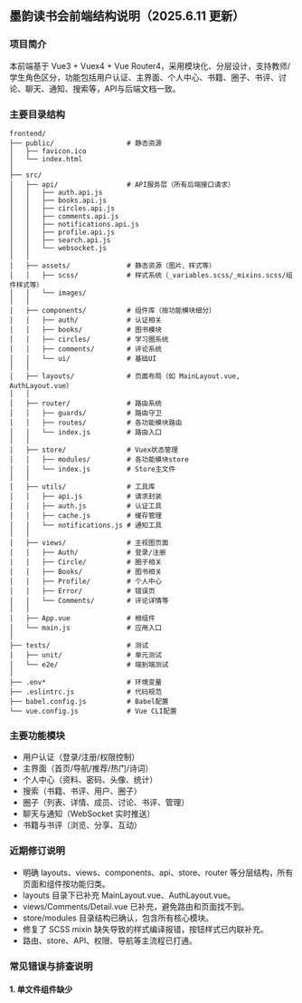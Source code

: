 ## 墨韵读书会前端结构说明（2025.6.11 更新）

### 项目简介
本前端基于 Vue3 + Vuex4 + Vue Router4，采用模块化、分层设计，支持教师/学生角色区分，功能包括用户认证、主界面、个人中心、书籍、圈子、书评、讨论、聊天、通知、搜索等，API与后端文档一致。

### 主要目录结构
```plain text
frontend/
├── public/                  # 静态资源
│   ├── favicon.ico
│   └── index.html
│
├── src/
│   ├── api/                 # API服务层（所有后端接口请求）
│   │   ├── auth.api.js
│   │   ├── books.api.js
│   │   ├── circles.api.js
│   │   ├── comments.api.js
│   │   ├── notifications.api.js
│   │   ├── profile.api.js
│   │   ├── search.api.js
│   │   └── websocket.js
│   │
│   ├── assets/              # 静态资源（图片、样式等）
│   │   ├── scss/            # 样式系统（_variables.scss/_mixins.scss/组件样式等）
│   │   └── images/
│   │
│   ├── components/          # 组件库（按功能模块细分）
│   │   ├── auth/            # 认证相关
│   │   ├── books/           # 图书模块
│   │   ├── circles/         # 学习圈系统
│   │   ├── comments/        # 评论系统
│   │   └── ui/              # 基础UI
│   │
│   ├── layouts/             # 页面布局（如 MainLayout.vue, AuthLayout.vue）
│   │
│   ├── router/              # 路由系统
│   │   ├── guards/          # 路由守卫
│   │   ├── routes/          # 各功能模块路由
│   │   └── index.js         # 路由入口
│   │
│   ├── store/               # Vuex状态管理
│   │   ├── modules/         # 各功能模块store
│   │   └── index.js         # Store主文件
│   │
│   ├── utils/               # 工具库
│   │   ├── api.js           # 请求封装
│   │   ├── auth.js          # 认证工具
│   │   ├── cache.js         # 缓存管理
│   │   └── notifications.js # 通知工具
│   │
│   ├── views/               # 主视图页面
│   │   ├── Auth/            # 登录/注册
│   │   ├── Circle/          # 圈子相关
│   │   ├── Books/           # 图书相关
│   │   ├── Profile/         # 个人中心
│   │   ├── Error/           # 错误页
│   │   └── Comments/        # 评论详情等
│   │
│   ├── App.vue              # 根组件
│   └── main.js              # 应用入口
│
├── tests/                   # 测试
│   ├── unit/                # 单元测试
│   └── e2e/                 # 端到端测试
│
├── .env*                    # 环境变量
├── .eslintrc.js             # 代码规范
├── babel.config.js          # Babel配置
└── vue.config.js            # Vue CLI配置
```

### 主要功能模块
- 用户认证（登录/注册/权限控制）
- 主界面（首页/导航/推荐/热门/诗词）
- 个人中心（资料、密码、头像、统计）
- 搜索（书籍、书评、用户、圈子）
- 圈子（列表、详情、成员、讨论、书评、管理）
- 聊天与通知（WebSocket 实时推送）
- 书籍与书评（浏览、分享、互动）

### 近期修订说明
- 明确 layouts、views、components、api、store、router 等分层结构，所有页面和组件按功能归类。
- layouts 目录下已补充 MainLayout.vue、AuthLayout.vue。
- views/Comments/Detail.vue 已补充，避免路由和页面找不到。
- store/modules 目录结构已确认，包含所有核心模块。
- 修复了 SCSS mixin 缺失导致的样式编译报错，按钮样式已内联补充。
- 路由、store、API、权限、导航等主流程已打通。

### 常见错误与排查说明

#### 1. 单文件组件缺少 <template> 或 <script>
- 报错示例：
  - `At least one <template> or <script> is required in a single file component.`
- 说明：
  - 某些 .vue 文件（如 layouts/AuthLayout.vue、MainLayout.vue、views/Comments/Detail.vue）内容为空或格式不完整，需至少包含 <template> 或 <script>。
- 解决：
  - 补充基础结构，例如：
    ```vue
    <template>
      <div>内容</div>
    </template>
    <script>
    export default { name: 'xxx' }
    </script>
    ```

#### 2. 单文件组件只能有一个 <script>
- 报错示例：
  - `Single file component can contain only one <script> element`
- 说明：
  - Mentor.vue、Student.vue 等文件中出现多个 <script> 标签，或 <script setup> 与普通 <script> 混用。
- 解决：
  - 合并为一个 <script>，或只保留 <script setup>。

#### 3. 模块找不到
- 报错示例：
  - `Module not found: Error: Can't resolve './modules' in 'src/store'`
- 说明：
  - store/index.js 引用的 modules 目录或文件不存在。
- 解决：
  - 确保 src/store/modules 目录存在且包含所有模块文件。

#### 4. 模板解析失败/Unexpected token
- 报错示例：
  - `Module parse failed: Unexpected token ... You may need an additional loader to handle the result of these loaders.`
- 说明：
  - vue-loader、ts-loader、babel-loader 等依赖版本不兼容，或 .vue 文件语法错误。
- 解决：
  - 升级 @vue/cli-service、vue-loader、typescript 等依赖，检查 .vue 文件语法。

---
如需了解接口调用、Vue3 语法、模块开发等，可参考 src/api、src/views、src/components 及后端 api-docs.md。

### 待完成事项

- 部分页面和组件（如 layouts/AuthLayout.vue、MainLayout.vue、views/Comments/Detail.vue）仅有基础结构，需完善具体内容和样式。
- 书籍、圈子、评论、聊天等核心模块的部分功能页面尚未全部实现，需根据 API 文档补全。
  - 建议分模块逐步补全：  
    - 书籍模块：实现书籍列表、书籍详情、书籍分享、书籍评论等页面，调用 `src/api/books.api.js`、`src/api/comments.api.js`。
    - 圈子模块：实现圈子列表、圈子详情、成员管理、圈内讨论等页面，调用 `src/api/circles.api.js`。
    - 评论模块：完善评论详情、评论回复、评论点赞等功能，调用 `src/api/comments.api.js`。
    - 聊天与通知模块：实现消息列表、实时聊天窗口、通知中心等页面，调用 `src/api/notifications.api.js`、`src/api/websocket.js`。
- 聊天与通知的 WebSocket 实时推送功能需进一步联调和完善前端消息展示。
- 权限控制、路由守卫、角色切换等逻辑需细化，确保教师/学生体验完整。
- 单元测试（tests/unit）和端到端测试（tests/e2e）覆盖率不足，需补充关键业务流程测试用例。
- 部分 SCSS 样式、UI 组件（如按钮、弹窗、表单等）需统一风格并优化响应式适配。
- 代码规范（如 ESLint 配置）和文档说明需持续完善，便于团队协作和后续维护。

### 主要待完成/需完善工作梳理

1. **页面与组件完善**
   - layouts/AuthLayout.vue、MainLayout.vue、views/Comments/Detail.vue 等仅有基础结构，需补充实际内容和样式。
   - 书籍、圈子、评论、聊天等核心模块的部分页面未实现或未完善，如书籍详情、圈子成员管理、讨论详情、评论回复、消息中心等。
   - 建议优先补全 views/Books/Detail.vue、views/Circle/Detail.vue、views/Comments/Detail.vue、views/Chat/ChatWindow.vue 等主流程页面，并为每个页面补充基础交互和样式。
   - components/ui 下建议补充通用按钮、弹窗、表单、加载、空状态等基础组件。

2. **API 对接与功能实现**
   - 部分 API 已封装但页面未调用或未实现完整交互，如圈子审核、书籍上传、评论点赞/回复等。
   - 建议为每个页面补充对应的 API 调用逻辑，并处理 loading、error、empty 等状态。
   - 聊天与通知的 WebSocket 实时推送功能需前端联调，消息展示与未读数同步待完善。可在 src/api/websocket.js 中实现消息推送监听，并在 store/modules/notifications.js、chat.js 等模块中处理消息分发。

3. **权限与角色控制**
   - 路由守卫、权限校验、教师/学生角色切换等逻辑需细化，部分页面权限未严格控制。
   - 建议在 router/guards/ 目录下实现全局路由守卫，结合 store.state.auth.user.role 判断访问权限。
   - 在主界面和个人中心等处增加角色切换入口，切换后刷新权限相关视图。

4. **UI/UX 细节**
   - SCSS 样式、UI 组件（按钮、弹窗、表单等）风格需统一，响应式适配需优化。
   - 建议在 assets/scss/ 目录下统一变量、mixin、reset，并为主色、字体、间距等设定统一规范。
   - 交互细节（如加载态、错误提示、空状态等）需补充，建议为每个页面和组件增加 loading/error/empty 状态展示。

5. **测试覆盖**
   - 单元测试（tests/unit）和端到端测试（tests/e2e）覆盖率不足，需补充关键业务流程测试用例。
   - 建议优先为核心业务流程（如登录、注册、书籍浏览、圈子加入、评论发布等）补充单元测试和 e2e 测试脚本。

6. **代码规范与文档**
   - ESLint 配置、代码风格需统一，部分工具函数/模块缺少注释。
   - 建议在 .eslintrc.js 中补充团队统一规范，所有新建组件、模块、工具函数均需补充 JSDoc 注释。
   - 组件/模块开发文档、接口调用说明需补充，便于团队协作。可在 docs/ 或 src/components/README.md 中补充开发说明。

7. **其他建议**
   - 部分 mock 数据、开发环境配置可进一步完善，便于本地调试。
   - 结合后端 api-docs.md，逐项自测所有 API 调用，确保接口联调无误。
   - 建议在 README 中补充开发环境搭建、常见问题排查、接口联调流程等说明，便于新成员快速上手。

> 建议按模块分阶段推进，优先补全主流程和核心页面，逐步完善细节和测试。

## 启动整个项目的方法

1. **后端服务启动**
   - 进入后端项目目录（如 `backend/`），根据后端 README 或说明文档，执行后端启动命令（如 `python manage.py runserver`、`npm run start`、`uvicorn main:app` 等）。
   - 确保后端 API 服务正常运行，并监听在 `.env` 文件中配置的地址和端口。

2. **前端服务启动**
   - 进入前端目录：
     ```bash
     cd frontend
     ```
   - 安装依赖（首次启动或依赖变更时）：
     ```bash
     npm install
     # 或
     yarn
     ```
   - 启动开发服务器：
     ```bash
     npm run serve
     # 或
     yarn serve
     ```
   - 默认访问地址为 [http://localhost:8080](http://localhost:8080)

3. **环境变量检查**
   - 确认 `frontend/.env` 文件中 `VUE_APP_API_BASE_URL` 配置为后端实际地址（如 `http://localhost:8000`）。
   - 如需更改端口，可在 `.env` 或 `package.json` 中配置。

4. **常见问题排查**
   - 若页面空白或接口无响应，请检查后端服务是否已启动、前后端接口地址是否一致。
   - 若依赖安装失败，请检查 Node.js 版本（建议 Node 16+）和网络环境。

> 启动顺序建议：**先启动后端，再启动前端**，确保接口联调正常。


## 各页面应正确显示的内容分析

### 1. 首页（Home.vue）
- 显示推荐书评、热门书籍、活跃圈子、今日诗词等内容。
- 每个区块应有数据列表，点击可跳转到详情页。
- 未登录用户应被重定向到登录页。

### 2. 登录/注册页（Auth/Login.vue, Auth/Register.vue）
- 显示登录/注册表单，包含账号、密码等输入项。
- 登录/注册成功后自动跳转到首页。
- 已登录用户访问时自动跳转到主界面。

### 3. 书籍列表页（Books/List.vue, Books/Explore.vue）
- 显示书籍列表，每本书有标题、作者、操作按钮（如“查看详情”）。
- 支持分页、搜索、筛选等功能。
- 加载中显示 loading，加载失败显示错误提示，无数据时显示“暂无书籍”。

### 4. 书籍详情页（Books/Detail.vue）
- 显示书籍详细信息（标题、作者、简介、评分等）。
- 提供“查看书评”、“返回列表”等操作。
- 加载中显示 loading，加载失败显示错误提示。

### 5. 书评列表页（Journal/List.vue）
- 显示所有书评，支持搜索、分页。
- 每条书评显示标题、作者、关联书籍、内容预览。
- 加载中显示 loading，无数据时显示“暂无书评”。

### 6. 书评详情页（Comments/Detail.vue 或 Journal/Detail.vue）
- 显示书评全文、作者、评论、点赞、回复等交互。
- 支持评论列表、回复、点赞等功能。
- 加载中显示 loading，无数据时显示“暂无内容”。

### 7. 圈子列表页（Circle/List.vue）
- 显示所有圈子，支持搜索、分页。
- 每个圈子显示名称、简介、成员数、操作按钮。
- 可新建圈子（有权限时）。

### 8. 圈子详情页（Circle/Detail.vue, Circle/CircleHome.vue）
- 显示圈子基本信息、成员列表、讨论区、共享书库等。
- 圈主/管理员可编辑圈子、管理成员。
- 加载中显示 loading，无数据时显示“暂无内容”。

### 9. 个人中心页（Profile/Student.vue, Profile/Mentor.vue）
- 显示当前用户的基本信息（用户名、邮箱、手机号、角色、签名等）。
- 支持修改资料、修改密码等操作。
- 加载中显示 loading，未获取到用户信息时显示提示。

### 10. 搜索页（Search.vue）
- 提供搜索输入框和类型筛选，显示书籍、书评、用户、圈子的搜索结果。
- 各类结果分块展示，无结果时显示“无搜索结果”。

### 11. 消息/通知页（Chat/ChatWindow.vue, Notifications/List.vue）
- 显示消息列表、聊天窗口、通知列表等。
- 支持实时推送、未读数提示。
- 加载中显示 loading，无数据时显示“暂无消息/通知”。

### 12. 错误页（Error/NotFound.vue, Error/Forbidden.vue）
- 404 页面：显示“页面未找到”，提供返回首页和返回上一页按钮。
- 403 页面：显示“禁止访问”，提供返回首页和重新登录按钮。

---

**通用要求：**
- 每个页面都应有统一的主布局（如 MainLayout），顶部导航栏可跳转各主模块。
- 内容区应有 loading、空状态、错误提示，避免全空白。
- 所有跳转、交互、数据加载均应有用户反馈。
- 路由守卫保证未登录用户只能访问登录/注册页，已登录用户访问登录/注册页自动跳转首页。

如有页面内容未正常显示，请检查对应页面的模板、数据加载、条件渲染和路由配置。

# 页面全空白常见原因分析

1. **未登录状态被路由守卫拦截**
   - 如果未登录，路由守卫会自动跳转到 `/login`，但如果登录页本身内容渲染有误，页面会全空白。
   - 检查 `authGuard.js` 是否正确，且登录/注册页有内容。

2. **主入口组件未渲染内容**
   - `App.vue`、`MainLayout.vue`、`AuthLayout.vue` 等主组件 `<template>` 内必须有 `<router-view />` 或 `<slot />`，否则页面无内容。

3. **页面组件内容为空或条件渲染全部为 false**
   - 某些页面 `<template>` 里内容被 `v-if="false"` 或数据未加载导致所有内容都被隐藏。
   - 检查页面是否有 loading、error、empty 状态，且至少有一个分支能渲染内容。

4. **异步数据未加载或接口报错**
   - 页面依赖异步数据（如用户信息、列表数据），但接口未返回或报错，导致内容区无数据。
   - 建议所有页面加 loading、error、empty 提示，避免全空白。

5. **组件/模块导入路径错误**
   - 组件 import 路径拼写错误，导致页面未能正确渲染。
   - 控制台会有 `Failed to resolve component` 或 `Cannot find module` 报错。

6. **路由配置错误**
   - 路由未正确指向页面组件，或页面组件路径拼写错误。
   - 检查 `router/index.js` 配置，确保所有路由都能找到对应组件。

7. **主入口挂载错误**
   - `main.js` 未正确挂载 App，或 `App.vue` 未包含 `<router-view />`。

8. **样式导致内容不可见**
   - 某些全局样式或 scoped 样式设置了 `display: none` 或 `color: #fff`（白底白字），导致内容不可见。

9. **依赖未安装或版本冲突**
   - 依赖缺失或版本不兼容，导致页面无法正常渲染。
   - 控制台会有相关报错。

10. **控制台有报错但未处理**
    - 打开浏览器 F12 控制台，查看是否有红色报错，优先修复。

---

## 排查建议

- **第一步**：打开浏览器控制台，查看是否有红色报错。
- **第二步**：确认主入口组件（App.vue、MainLayout.vue、AuthLayout.vue）模板内有 `<router-view />` 或 `<slot />`，例如：

  ```vue
  <template>
    <router-view />
  </template>
  ```

  或

  ```vue
  <template>
    <slot />
  </template>
  ```

- **第三步**：检查页面组件 `<template>` 是否有内容，且 loading、error、empty 状态分支能正常渲染。
- **第四步**：检查路由配置和组件 import 路径是否正确。
- **第五步**：确认依赖已安装且无版本冲突，执行 `npm install`。